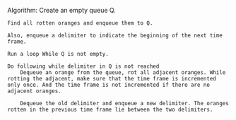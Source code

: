Algorithm: 
    Create an empty queue Q. 
    
    Find all rotten oranges and enqueue them to Q.
    
    Also, enqueue a delimiter to indicate the beginning of the next time frame.
    
    Run a loop While Q is not empty. 
    
    Do following while delimiter in Q is not reached
        Dequeue an orange from the queue, rot all adjacent oranges. While rotting the adjacent, make sure that the time frame is incremented only once. And the time frame is not incremented if there are no adjacent oranges.
        
        Dequeue the old delimiter and enqueue a new delimiter. The oranges rotten in the previous time frame lie between the two delimiters.